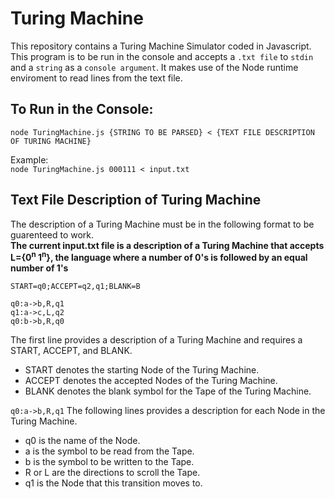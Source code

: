 # Turing Machine
This repository contains a Turing Machine Simulator coded in Javascript. This program is to be run in the console and accepts a `.txt file` to `stdin` and a `string` as a `console argument`. It makes use of the Node runtime enviroment to read lines from the text file. 

## To Run in the Console:  
``` node TuringMachine.js {STRING TO BE PARSED} < {TEXT FILE DESCRIPTION OF TURING MACHINE} ```  

Example:  
``` node TuringMachine.js 000111 < input.txt ```

## Text File Description of Turing Machine
The description of a Turing Machine must be in the following format to be guarenteed to work.  
**The current input.txt file is a description of a Turing Machine that accepts L={0<sup>n</sup> 1<sup>n</sup>}, the language where a number of 0's is followed by an equal number of 1's**
```
START=q0;ACCEPT=q2,q1;BLANK=B

q0:a->b,R,q1
q1:a->c,L,q2
q0:b->b,R,q0
```
The first line provides a description of a Turing Machine and requires a START, ACCEPT, and BLANK.   
- START denotes the starting Node of the Turing Machine.   
-  ACCEPT denotes the accepted Nodes of the Turing Machine.   
- BLANK denotes the blank symbol for the Tape of the Turing Machine.  

``` q0:a->b,R,q1 ```
The following lines provides a description for each Node in the Turing Machine.   
- q0 is the name of the Node.   
- a is the symbol to be read from the Tape.   
- b is the symbol to be written to the Tape.  
- R or L are the directions to scroll the Tape.  
- q1 is the Node that this transition moves to.   
